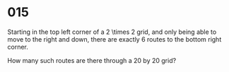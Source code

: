 # 015
<p>Starting in the top left corner of a 2 \times 2 grid, and only being able to move to the right and down, there are exactly 6 routes to the bottom right corner.</p>
<p>How many such routes are there through a 20 by 20 grid?</p>
